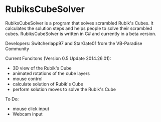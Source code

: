 RubiksCubeSolver
================
RubiksCubeSolver is a program that solves scrambled Rubik's Cubes. It calculates the solution steps and helps people to solve their scrambled cubes. RubiksCubeSolver is written in C# and currently in a beta version.

Developers:
Switcherlapp97 and StarGate01
from the VB-Paradise Community


Current Funcitons (Version 0.5 Update 2014.26.01):
- 3D view of the Rubik's Cube
- animated rotations of the cube layers
- mouse control
- calculate solution of Rubik's Cube
- perform solution moves to solve the Rubik's Cube

To Do:
- mouse click input
- Webcam input
